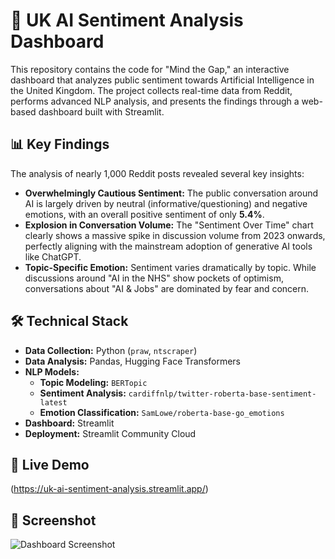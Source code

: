# 🤖 UK AI Sentiment Analysis Dashboard

This repository contains the code for "Mind the Gap," an interactive dashboard that analyzes public sentiment towards Artificial Intelligence in the United Kingdom. The project collects real-time data from Reddit, performs advanced NLP analysis, and presents the findings through a web-based dashboard built with Streamlit.

## 📊 Key Findings

The analysis of nearly 1,000 Reddit posts revealed several key insights:
* **Overwhelmingly Cautious Sentiment:** The public conversation around AI is largely driven by neutral (informative/questioning) and negative emotions, with an overall positive sentiment of only **5.4%**.
* **Explosion in Conversation Volume:** The "Sentiment Over Time" chart clearly shows a massive spike in discussion volume from 2023 onwards, perfectly aligning with the mainstream adoption of generative AI tools like ChatGPT.
* **Topic-Specific Emotion:** Sentiment varies dramatically by topic. While discussions around "AI in the NHS" show pockets of optimism, conversations about "AI & Jobs" are dominated by fear and concern.

## 🛠️ Technical Stack

* **Data Collection:** Python (`praw`, `ntscraper`)
* **Data Analysis:** Pandas, Hugging Face Transformers
* **NLP Models:**
    * **Topic Modeling:** `BERTopic`
    * **Sentiment Analysis:** `cardiffnlp/twitter-roberta-base-sentiment-latest`
    * **Emotion Classification:** `SamLowe/roberta-base-go_emotions`
* **Dashboard:** Streamlit
* **Deployment:** Streamlit Community Cloud

## 🚀 Live Demo

(https://uk-ai-sentiment-analysis.streamlit.app/)

## 📸 Screenshot

![Dashboard Screenshot](<URL_of_your_screenshot_will_go_here>)
